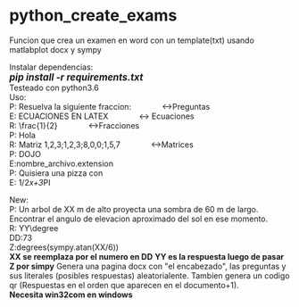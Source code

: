 # python_create_exams
Funcion que crea un examen en word con un template(txt) usando matlabplot docx y sympy

Instalar dependencias:
<br/>
<big><b><i>pip install -r requirements.txt</i></b></big>
<br/>
Testeado con python3.6
<br/>
Uso:
<br/>
P: Resuelva la siguiente fraccion: &nbsp;&nbsp;&nbsp;&nbsp;&nbsp;&nbsp;&nbsp;&nbsp;&nbsp;&nbsp;&nbsp;&nbsp;&#09;&#09;<->Preguntas
<br/>
E: ECUACIONES EN LATEX    &nbsp;&nbsp;&nbsp;&nbsp;&nbsp;&nbsp;&nbsp;&nbsp;&nbsp;&nbsp;&nbsp;&nbsp;                        <-> Ecuaciones
<br/>
R: \frac{1}{2}            &nbsp;&nbsp;&nbsp;&nbsp;&nbsp;&nbsp;&nbsp;&nbsp;&nbsp;&nbsp;&nbsp;&nbsp;                            <->Fracciones
<br/>
P: Hola
<br/>
R: Matriz 1,2,3;1,2,3;8,0,0;1,5,7   &nbsp;&nbsp;&nbsp;&nbsp;&nbsp;&nbsp;&nbsp;&nbsp;&nbsp;&nbsp;&nbsp;&nbsp;          <->Matrices
<br/>
P: DOJO
<br/>
E:nombre_archivo.extension
<br/>
P: Quisiera una pizza con 
<br/>
E: 1/2*x+3*PI

New:<br/>
P: Un arbol de XX m de alto proyecta una sombra de 60 m de largo. Encontrar el angulo de elevacion aproximado del sol en ese momento.<br/>
R: YY\degree<br/> 
DD:73<br/>
Z:degrees(sympy.atan(XX/6))<br/>
<b>XX se reemplaza por el numero en DD</b>
<b>YY es la respuesta luego de pasar Z por simpy</b>
Genera una pagina docx con "el encabezado", las preguntas y sus literales (posibles respuestas) aleatorialente. Tambien genera un codigo qr (Respuestas en el orden que aparecen en el documento+1).
<br/>
<b>Necesita win32com en windows </b>
